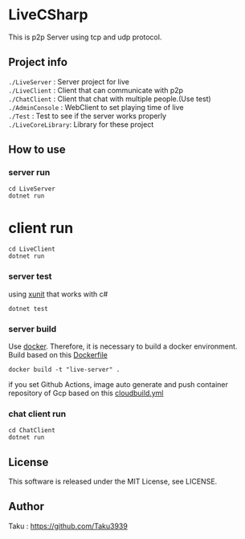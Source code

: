 # LiveCSharp
This is p2p Server using tcp and udp protocol.
## Project info

 `./LiveServer`     : Server project for live <br>
 `./LiveClient`     : Client that can communicate with p2p<br>
 `./ChatClient`     : Client that chat with multiple people.(Use test)<br>
 `./AdminConsole`   : WebClient to set playing time of live <br>
 `./Test`           : Test to see if the server works properly <br>
 `./LiveCoreLibrary`: Library for these project<br>

## How to use

### server run

```
cd LiveServer
dotnet run
```

# client run

```
cd LiveClient
dotnet run
```

### server test

using [xunit](https://xunit.net/) that works with c# <br>


```
dotnet test
```

### server build

Use [docker](https://www.docker.com/). Therefore, it is necessary to build a docker environment. <br>
Build based on this [Dockerfile](https://github.com/Taku3939/LiveCSharp/blob/master/Dockerfile)

```
docker build -t "live-server" .
```

if you set Github Actions, image auto generate and push container repository of Gcp based on this [cloudbuild.yml](https://github.com/Taku39339/LiveCSharp/blob/master/cloudbuild.yml)

### chat client run

```
cd ChatClient
dotnet run
```

## License
This software is released under the MIT License, see LICENSE.

## Author

Taku : https://github.com/Taku3939
